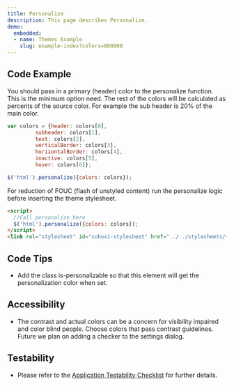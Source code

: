 ```yaml
---
title: Personalize
description: This page describes Personalize.
demo:
  embedded:
  - name: Themes Example
    slug: example-index?colors=800000
---
```


## Code Example

You should pass in a primary (header) color to the personalize function. This is the minimum option need. The rest of the colors will be calculated as percents of the source color. For example the sub header is 20% of the main color.

```javascript
var colors = {header: colors[0],
         subheader: colors[1],
         text: colors[2],
         verticalBorder: colors[3],
         horizontalBorder: colors[4],
         inactive: colors[5],
         hover: colors[6]};

$('html').personalize({colors: colors});
```

For reduction of FOUC (flash of unstyled content) run the personalize logic before inserting the theme stylesheet.

```html
<script>
  //Call personalize here
  $('html').personalize({colors: colors});
</script>
<link rel="stylesheet" id="sohoxi-stylesheet" href="../../stylesheets/{{theme}}-theme.css" type="text/css">
```

## Code Tips

- Add the class is-personalizable so that this element will get the personalization color when set.

## Accessibility

- The contrast and actual colors can be a concern for visibility impaired and color blind people. Choose colors that pass contrast guidelines. Future we plan on adding a checker to the settings dialog.

## Testability

- Please refer to the [Application Testability Checklist](https://design.infor.com/resources/application-testability-checklist) for further details.
